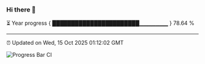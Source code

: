 ### Hi there 👋

⏳ Year progress { ███████████████████████▁▁▁▁▁▁▁ } 78.64 %

---

⏰ Updated on Wed, 15 Oct 2025 01:12:02 GMT

![Progress Bar CI](https://github.com/liununu/liununu/workflows/Progress%20Bar%20CI/badge.svg)
